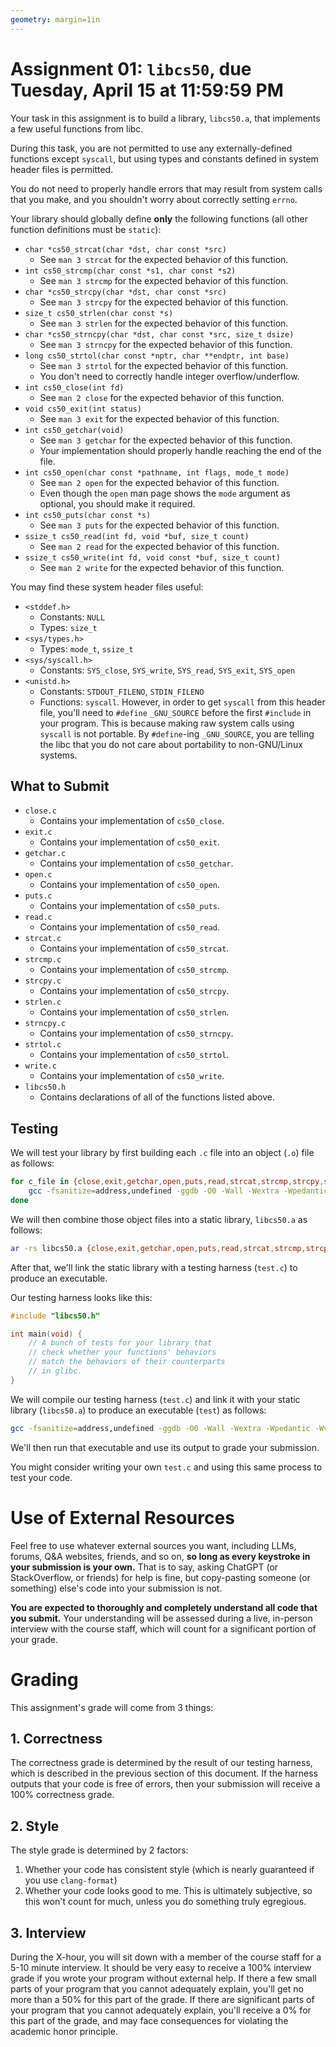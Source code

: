 ```yaml
---
geometry: margin=1in
---
```


# Assignment 01: `libcs50`, due Tuesday, April 15 at 11:59:59 PM

Your task in this assignment is to build a library, `libcs50.a`, that implements a few useful functions from libc.

During this task, you are not permitted to use any externally-defined functions except `syscall`, but using types and constants defined in system header files is permitted.

You do not need to properly handle errors that may result from system calls that you make, and you shouldn't worry about correctly setting `errno`.

Your library should globally define **only** the following functions (all other function definitions must be `static`):

- `char *cs50_strcat(char *dst, char const *src)`
    - See `man 3 strcat` for the expected behavior of this function.
- `int cs50_strcmp(char const *s1, char const *s2)`
    - See `man 3 strcmp` for the expected behavior of this function.
- `char *cs50_strcpy(char *dst, char const *src)`
    - See `man 3 strcpy` for the expected behavior of this function.
- `size_t cs50_strlen(char const *s)`
    - See `man 3 strlen` for the expected behavior of this function.
- `char *cs50_strncpy(char *dst, char const *src, size_t dsize)`
    - See `man 3 strncpy` for the expected behavior of this function.
- `long cs50_strtol(char const *nptr, char **endptr, int base)`
    - See `man 3 strtol` for the expected behavior of this function.
    - You don't need to correctly handle integer overflow/underflow.
- `int cs50_close(int fd)`
    - See `man 2 close` for the expected behavior of this function.
- `void cs50_exit(int status)`
    - See `man 3 exit` for the expected behavior of this function.
- `int cs50_getchar(void)`
    - See `man 3 getchar` for the expected behavior of this function.
    - Your implementation should properly handle reaching the end of the file.
- `int cs50_open(char const *pathname, int flags, mode_t mode)`
    - See `man 2 open` for the expected behavior of this function.
    - Even though the `open` man page shows the `mode` argument as optional, you should make it required.
- `int cs50_puts(char const *s)`
    - See `man 3 puts` for the expected behavior of this function.
- `ssize_t cs50_read(int fd, void *buf, size_t count)`
    - See `man 2 read` for the expected behavior of this function.
- `ssize_t cs50_write(int fd, void const *buf, size_t count)`
    - See `man 2 write` for the expected behavior of this function.

You may find these system header files useful:

- `<stddef.h>`
    - Constants: `NULL`
    - Types: `size_t`
- `<sys/types.h>`
    - Types: `mode_t`, `ssize_t`
- `<sys/syscall.h>`
    - Constants: `SYS_close`, `SYS_write`, `SYS_read`, `SYS_exit`, `SYS_open`
- `<unistd.h>`
    - Constants: `STDOUT_FILENO`, `STDIN_FILENO`
    - Functions: `syscall`. However, in order to get `syscall` from this header file, you'll need to `#define` `_GNU_SOURCE` before the first `#include` in your program. This is because making raw system calls using `syscall` is not portable. By `#define`-ing `_GNU_SOURCE`, you are telling the libc that you do not care about portability to non-GNU/Linux systems.

## What to Submit

- `close.c`
    - Contains your implementation of `cs50_close`.
- `exit.c`
    - Contains your implementation of `cs50_exit`.
- `getchar.c`
    - Contains your implementation of `cs50_getchar`.
- `open.c`
    - Contains your implementation of `cs50_open`.
- `puts.c`
    - Contains your implementation of `cs50_puts`.
- `read.c`
    - Contains your implementation of `cs50_read`.
- `strcat.c`
    - Contains your implementation of `cs50_strcat`.
- `strcmp.c`
    - Contains your implementation of `cs50_strcmp`.
- `strcpy.c`
    - Contains your implementation of `cs50_strcpy`.
- `strlen.c`
    - Contains your implementation of `cs50_strlen`.
- `strncpy.c`
    - Contains your implementation of `cs50_strncpy`.
- `strtol.c`
    - Contains your implementation of `cs50_strtol`.
- `write.c`
    - Contains your implementation of `cs50_write`.
- `libcs50.h`
    - Contains declarations of all of the functions listed above.

## Testing

We will test your library by first building each `.c` file into an object (`.o`) file as follows:
```sh
for c_file in {close,exit,getchar,open,puts,read,strcat,strcmp,strcpy,strlen,strncpy,strtol,write}.c; do
    gcc -fsanitize=address,undefined -ggdb -O0 -Wall -Wextra -Wpedantic -Wvla -c "$c_file"
done
```

We will then combine those object files into a static library, `libcs50.a` as follows:
```sh
ar -rs libcs50.a {close,exit,getchar,open,puts,read,strcat,strcmp,strcpy,strlen,strncpy,strtol,write}.o
```

After that, we'll link the static library with a testing harness (`test.c`) to produce an executable.

Our testing harness looks like this:
```C
#include "libcs50.h"

int main(void) {
    // A bunch of tests for your library that
    // check whether your functions' behaviors
    // match the behaviors of their counterparts
    // in glibc.
}
```

We will compile our testing harness (`test.c`) and link it with your static library (`libcs50.a`) to produce an executable (`test`) as follows:
```sh
gcc -fsanitize=address,undefined -ggdb -O0 -Wall -Wextra -Wpedantic -Wvla test.c libcs50.a -o test
```

We'll then run that executable and use its output to grade your submission.

You might consider writing your own `test.c` and using this same process to test your code.

# Use of External Resources

Feel free to use whatever external sources you want, including LLMs, forums, Q&A websites, friends, and so on, **so long as every keystroke in your submission is your own.**
That is to say, asking ChatGPT (or StackOverflow, or friends) for help is fine, but copy-pasting someone (or something) else's code into your submission is not.

**You are expected to thoroughly and completely understand all code that you submit.**
Your understanding will be assessed during a live, in-person interview with the course staff, which will count for a significant portion of your grade.

# Grading

This assignment's grade will come from 3 things:

## 1. Correctness

The correctness grade is determined by the result of our testing harness, which is described in the previous section of this document.
If the harness outputs that your code is free of errors, then your submission will receive a 100% correctness grade.

## 2. Style

The style grade is determined by 2 factors:
1. Whether your code has consistent style (which is nearly guaranteed if you use `clang-format`)
2. Whether your code looks good to me. This is ultimately subjective, so this won't count for much, unless you do something truly egregious.

## 3. Interview

During the X-hour, you will sit down with a member of the course staff for a 5-10 minute interview.
It should be very easy to receive a 100% interview grade if you wrote your program without external help.
If there a few small parts of your program that you cannot adequately explain, you'll get no more than a 50% for this part of the grade.
If there are significant parts of your program that you cannot adequately explain, you'll receive a 0% for this part of the grade, and may face consequences for violating the academic honor principle.
